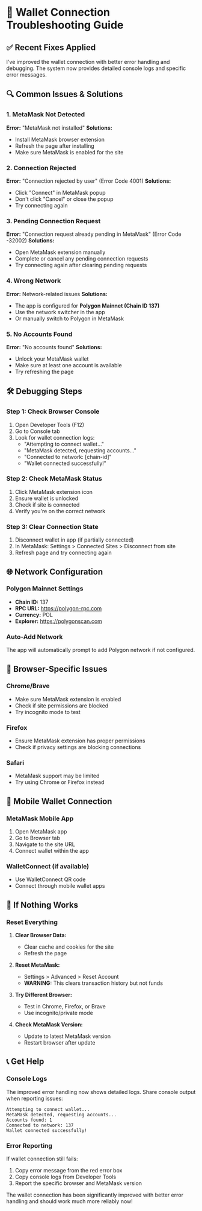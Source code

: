 # 🔧 Wallet Connection Troubleshooting Guide

## ✅ Recent Fixes Applied

I've improved the wallet connection with better error handling and debugging. The system now provides detailed console logs and specific error messages.

## 🔍 Common Issues & Solutions

### 1. MetaMask Not Detected
**Error:** "MetaMask not installed"
**Solutions:**
- Install MetaMask browser extension
- Refresh the page after installing
- Make sure MetaMask is enabled for the site

### 2. Connection Rejected
**Error:** "Connection rejected by user" (Error Code 4001)
**Solutions:**
- Click "Connect" in MetaMask popup
- Don't click "Cancel" or close the popup
- Try connecting again

### 3. Pending Connection Request
**Error:** "Connection request already pending in MetaMask" (Error Code -32002)
**Solutions:**
- Open MetaMask extension manually
- Complete or cancel any pending connection requests
- Try connecting again after clearing pending requests

### 4. Wrong Network
**Error:** Network-related issues
**Solutions:**
- The app is configured for **Polygon Mainnet (Chain ID 137)**
- Use the network switcher in the app
- Or manually switch to Polygon in MetaMask

### 5. No Accounts Found
**Error:** "No accounts found"
**Solutions:**
- Unlock your MetaMask wallet
- Make sure at least one account is available
- Try refreshing the page

## 🛠️ Debugging Steps

### Step 1: Check Browser Console
1. Open Developer Tools (F12)
2. Go to Console tab
3. Look for wallet connection logs:
   - "Attempting to connect wallet..."
   - "MetaMask detected, requesting accounts..."
   - "Connected to network: [chain-id]"
   - "Wallet connected successfully!"

### Step 2: Check MetaMask Status
1. Click MetaMask extension icon
2. Ensure wallet is unlocked
3. Check if site is connected
4. Verify you're on the correct network

### Step 3: Clear Connection State
1. Disconnect wallet in app (if partially connected)
2. In MetaMask: Settings > Connected Sites > Disconnect from site
3. Refresh page and try connecting again

## 🌐 Network Configuration

### Polygon Mainnet Settings
- **Chain ID:** 137
- **RPC URL:** https://polygon-rpc.com
- **Currency:** POL
- **Explorer:** https://polygonscan.com

### Auto-Add Network
The app will automatically prompt to add Polygon network if not configured.

## 🔧 Browser-Specific Issues

### Chrome/Brave
- Make sure MetaMask extension is enabled
- Check if site permissions are blocked
- Try incognito mode to test

### Firefox
- Ensure MetaMask extension has proper permissions
- Check if privacy settings are blocking connections

### Safari
- MetaMask support may be limited
- Try using Chrome or Firefox instead

## 📱 Mobile Wallet Connection

### MetaMask Mobile App
1. Open MetaMask app
2. Go to Browser tab
3. Navigate to the site URL
4. Connect wallet within the app

### WalletConnect (if available)
- Use WalletConnect QR code
- Connect through mobile wallet apps

## 🚨 If Nothing Works

### Reset Everything
1. **Clear Browser Data:**
   - Clear cache and cookies for the site
   - Refresh the page

2. **Reset MetaMask:**
   - Settings > Advanced > Reset Account
   - **WARNING:** This clears transaction history but not funds

3. **Try Different Browser:**
   - Test in Chrome, Firefox, or Brave
   - Use incognito/private mode

4. **Check MetaMask Version:**
   - Update to latest MetaMask version
   - Restart browser after update

## 📞 Get Help

### Console Logs
The improved error handling now shows detailed logs. Share console output when reporting issues:

```
Attempting to connect wallet...
MetaMask detected, requesting accounts...
Accounts found: 1
Connected to network: 137
Wallet connected successfully!
```

### Error Reporting
If wallet connection still fails:
1. Copy error message from the red error box
2. Copy console logs from Developer Tools
3. Report the specific browser and MetaMask version

The wallet connection has been significantly improved with better error handling and should work much more reliably now!